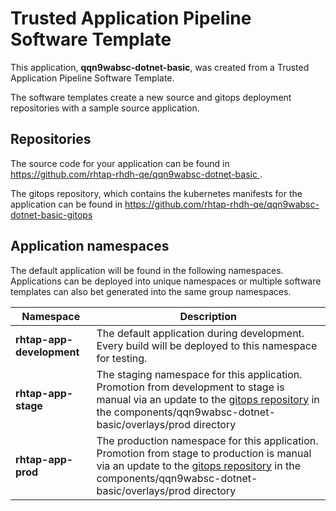 # Trusted Application Pipeline Software Template

This application, **qqn9wabsc-dotnet-basic**, was created from a Trusted Application Pipeline Software Template.

The software templates create a new source and gitops deployment repositories with a sample source application. 

## Repositories

The source code for your application can be found in [https://github.com/rhtap-rhdh-qe/qqn9wabsc-dotnet-basic ](https://github.com/rhtap-rhdh-qe/qqn9wabsc-dotnet-basic ).
 
The gitops repository, which contains the kubernetes manifests for the application can be found in 
[https://github.com/rhtap-rhdh-qe/qqn9wabsc-dotnet-basic-gitops ](https://github.com/rhtap-rhdh-qe/qqn9wabsc-dotnet-basic-gitops ) 

## Application namespaces 

The default application will be found in the following namespaces. Applications can be deployed into unique namespaces or multiple software templates can also bet generated into the same group namespaces.  

|  Namespace   |  Description   |  
| -------- | -------- |   
| **rhtap-app-development** | The default application during development. Every build will be deployed to this namespace for testing. | 
| **rhtap-app-stage** | The staging namespace for this application. Promotion from development to stage is manual via an update to the [gitops repository](https://github.com/rhtap-rhdh-qe/qqn9wabsc-dotnet-basic-gitops ) in the components/qqn9wabsc-dotnet-basic/overlays/prod directory |  
| **rhtap-app-prod** | The production namespace for this application. Promotion from stage to production is manual via an update to the [gitops repository](https://github.com/rhtap-rhdh-qe/qqn9wabsc-dotnet-basic-gitops ) in the components/qqn9wabsc-dotnet-basic/overlays/prod directory | 